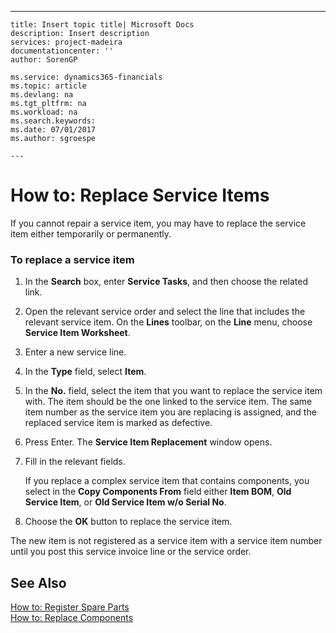 ---
    title: Insert topic title| Microsoft Docs
    description: Insert description
    services: project-madeira
    documentationcenter: ''
    author: SorenGP

    ms.service: dynamics365-financials
    ms.topic: article
    ms.devlang: na
    ms.tgt_pltfrm: na
    ms.workload: na
    ms.search.keywords:
    ms.date: 07/01/2017
    ms.author: sgroespe

    ---
# How to: Replace Service Items
If you cannot repair a service item, you may have to replace the service item either temporarily or permanently.  
  
### To replace a service item  
  
1.  In the **Search** box, enter **Service Tasks**, and then choose the related link.  
  
2.  Open the relevant service order and select the line that includes the relevant service item. On the **Lines** toolbar, on the **Line** menu, choose **Service Item Worksheet**.  
  
3.  Enter a new service line.  
  
4.  In the **Type** field, select **Item**.  
  
5.  In the **No.** field, select the item that you want to replace the service item with. The item should be the one linked to the service item. The same item number as the service item you are replacing is assigned, and the replaced service item is marked as defective.  
  
6.  Press Enter. The **Service Item Replacement** window opens.  
  
7.  Fill in the relevant fields.  
  
     If you replace a complex service item that contains components, you select in the **Copy Components From** field either **Item BOM**, **Old Service Item**, or **Old Service Item w\/o Serial No**.  
  
8.  Choose the **OK** button to replace the service item.  
  
 The new item is not registered as a service item with a service item number until you post this service invoice line or the service order.  
  
## See Also  
 [How to: Register Spare Parts](../FullExperience/how-to-register-spare-parts.md)   
 [How to: Replace Components](../FullExperience/how-to-replace-components.md)